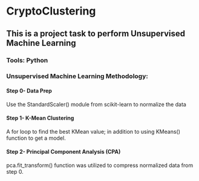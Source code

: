 # CryptoClustering
## This is a project task to perform Unsupervised Machine Learning
### Tools: Python 
### Unsupervised Machine Learning Methodology:
#### Step 0- Data Prep
Use the StandardScaler() module from scikit-learn to normalize the data
#### Step 1- K-Mean Clustering
A for loop to find the best KMean value; in addition to using KMeans() function to get a model.
#### Step 2- Principal Component Analysis (CPA)
pca.fit_transform() function was utilized to compress normalized data from step 0.
